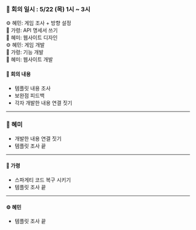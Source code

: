 ### 📝 회의 일시 : 5/22 (목) 1시 ~ 3시 

⚙️ 혜민: 게임 조사 + 방향 설정<br>
🔧 가령: API 명세서 쓰기<br>
🎨 혜미: 웹사이트 디자인 <br>
⚙️ 혜민: 게임 개발 <br>
🔧 가령: 기능 개발 <br>
🎨 혜미: 웹사이트 개발 <br>

#### 👥 회의 내용 

- 템플릿 내용 조사
- 보완점 피드백
- 각자 개발한 내용 연결 짓기
---
### 🎨 혜미<br>
- 개발한 내용 연결 짓기
- 템플릿 조사 끝
---
#### 🔧 가령 <br>
- 스파게티 코드 복구 시키기
- 템플릿 조사 끝


---
#### ⚙️ 혜민 <br>
- 템플릿 조사 끝
